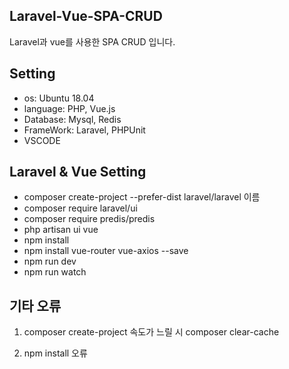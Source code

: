 ## Laravel-Vue-SPA-CRUD
Laravel과 vue를 사용한 SPA CRUD 입니다.

## Setting
- os: Ubuntu 18.04
- language: PHP, Vue.js
- Database: Mysql, Redis
- FrameWork: Laravel, PHPUnit
- VSCODE

## Laravel & Vue Setting
- composer create-project --prefer-dist laravel/laravel 이름
- composer require laravel/ui
- composer require predis/predis
- php artisan ui vue
- npm install
- npm install vue-router vue-axios --save
- npm run dev
- npm run watch

## 기타 오류
1. composer create-project 속도가 느릴 시
    composer clear-cache

2. npm install 오류
